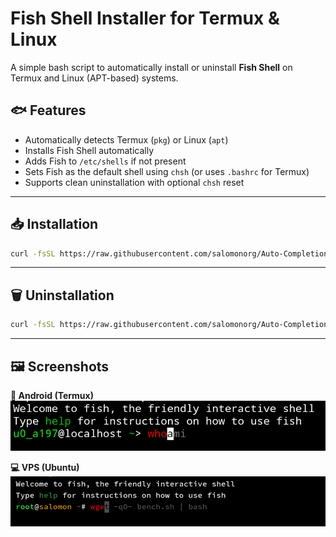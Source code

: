 # Fish Shell Installer for Termux & Linux

A simple bash script to automatically install or uninstall **Fish Shell** on Termux and Linux (APT-based) systems.

## 🐟 Features

- Automatically detects Termux (`pkg`) or Linux (`apt`)
- Installs Fish Shell automatically
- Adds Fish to `/etc/shells` if not present
- Sets Fish as the default shell using `chsh` (or uses `.bashrc` for Termux)
- Supports clean uninstallation with optional `chsh` reset

---

## 📥 Installation

```bash
curl -fsSL https://raw.githubusercontent.com/salomonorg/Auto-Completion-Commands/refs/heads/main/iwak.sh | bash -s install
```

---

## 🗑️ Uninstallation

```bash
curl -fsSL https://raw.githubusercontent.com/salomonorg/Auto-Completion-Commands/refs/heads/main/iwak.sh | bash -s uninstall
```

---

## 🖼️ Screenshots

**📱 Android (Termux)**  
![Termux Screenshot](https://raw.githubusercontent.com/salomonorg/Auto-Completion-Commands/refs/heads/main/Screenshot_20250718-084124.png)

**💻 VPS (Ubuntu)**  
![Ubuntu Screenshot](https://raw.githubusercontent.com/salomonorg/Auto-Completion-Commands/refs/heads/main/Screenshot_20250718-084018.png)
